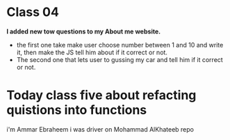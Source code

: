 # Class 04
**I added new tow questions to my About me website.**
* the first one take make user choose number between 1 and 10 and write it, then make the JS tell him about if it correct or not.  
* The second one that lets user to gussing my car and tell him if it correct or not.

# Today class five about refacting quistions into functions
i'm Ammar Ebraheem i was driver on Mohammad AlKhateeb repo